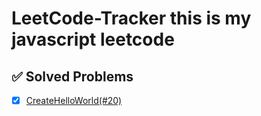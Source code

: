 # LeetCode-Tracker this is my javascript leetcode

## ✅ Solved Problems  
- [x] [CreateHelloWorld(#20)](https://leetcode.com/problems/create-hello-world-function/submissions/1539270210/?envType=study-plan-v2&envId=30-days-of-javascript)  
 
